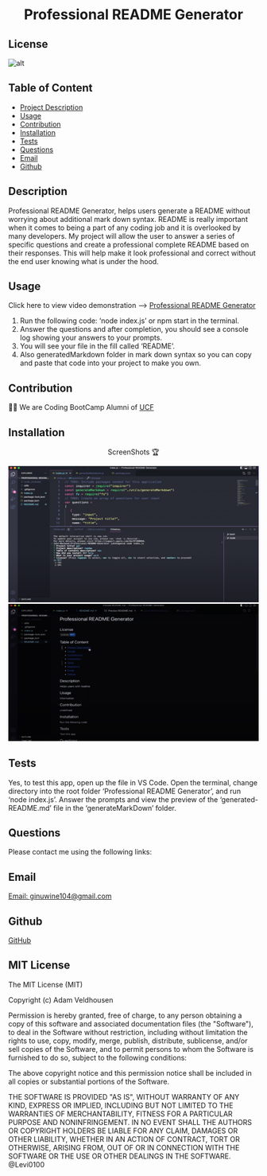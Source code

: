 <h1 align="center"> Professional README Generator </h1>
        
 ## License

![alt](https://img.shields.io/badge/License-MIT-blue)
          
## Table of Content
- [Project Description](#h2-iddescriptiondescriptionh2)
- [Usage](#Usage)
- [Contribution](#Contribution)
- [Installation](#Installation)
- [Tests](#Tests)
- [Questions](#Questions)
- [Email](#Email)
- [Github](#Github)

## Description
Professional README Generator,  helps users generate a README without worrying about additional mark down syntax.
README is really important when it comes to being a part of any coding job and it is overlooked by many developers.
My project will allow the user to answer a series of specific questions and create a professional complete README based on their responses. This will help make it look professional and correct without the end user knowing what is under the hood. 


## Usage 
Click here to view video demonstration --> [Professional README Generator](https://drive.google.com/file/d/1TmM82sxv8Lx4D0sMvx9_O2VCtTFEc_h8/view?usp=sharing)
1. Run the following code: ‘node index.js’ or npm start in the terminal. 
2. Answer the questions and after completion, you should see a console log showing your answers to your prompts. 
3. You will see your file in the fill called ‘README’. 
4. Also generatedMarkdown folder in mark down syntax so you can copy and paste that code into your project to make you own.


## Contribution
👨‍💻 We are Coding BootCamp Alumni of [UCF](https://www.ucf.edu/students/) 

## Installation

<p align="center">ScreenShots 🏆</p>

![Photo1](./images/Node%20ReadMe%20Generator1.png)
![Photo2](./images/Node%20ReadMe%20Generator2.png)


## Tests
Yes, to test this app, open up the file in VS Code. Open the terminal, change directory into the root folder ‘Professional README Generator’, and run ‘node index.js’. Answer the prompts and view the preview of the ‘generated-README.md’ file in the ‘generateMarkDown’ folder.

## Questions

Please contact me using the following links:

## Email
[Email: ginuwine104@gmail.com](ginuwine104@gmail.com)

## Github
[GitHub](https://github.com/jonjon50) 



<h2 id="License">MIT License</h2>
The MIT License (MIT)

Copyright (c) <year> Adam Veldhousen

Permission is hereby granted, free of charge, to any person obtaining a copy
of this software and associated documentation files (the "Software"), to deal
in the Software without restriction, including without limitation the rights
to use, copy, modify, merge, publish, distribute, sublicense, and/or sell
copies of the Software, and to permit persons to whom the Software is
furnished to do so, subject to the following conditions:

The above copyright notice and this permission notice shall be included in
all copies or substantial portions of the Software.

THE SOFTWARE IS PROVIDED "AS IS", WITHOUT WARRANTY OF ANY KIND, EXPRESS OR
IMPLIED, INCLUDING BUT NOT LIMITED TO THE WARRANTIES OF MERCHANTABILITY,
FITNESS FOR A PARTICULAR PURPOSE AND NONINFRINGEMENT. IN NO EVENT SHALL THE
AUTHORS OR COPYRIGHT HOLDERS BE LIABLE FOR ANY CLAIM, DAMAGES OR OTHER
LIABILITY, WHETHER IN AN ACTION OF CONTRACT, TORT OR OTHERWISE, ARISING FROM,
OUT OF OR IN CONNECTION WITH THE SOFTWARE OR THE USE OR OTHER DEALINGS IN
THE SOFTWARE.
@Levi0100
</h5>
